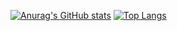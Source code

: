
[![Anurag's GitHub stats](https://github-readme-stats.vercel.app/api?username=hanruihua&hide=issues,contribs&show_icons=true&theme=buefy)](https://github.com/anuraghazra/github-readme-stats) [![Top Langs](https://github-readme-stats.vercel.app/api/top-langs/?username=hanruihua&layout=compact)](https://github.com/anuraghazra/github-readme-stats)


